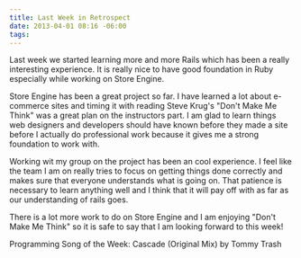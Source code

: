 ```yaml
---
title: Last Week in Retrospect
date: 2013-04-01 08:16 -06:00
tags:
---
```


Last week we started learning more and more Rails which has been a really interesting experience. It is really nice to have good foundation in Ruby especially while working on Store Engine. 

Store Engine has been a great project so far. I have learned a lot about e-commerce sites and timing it with reading Steve Krug's "Don't Make Me Think" was a great plan on the instructors part. I am glad to learn things web designers and developers should have known before they made a site before I actually do professional work because it gives me a strong foundation to work with. 

Working wit my group on the project has been an cool experience. I feel like the team I am on really tries to focus on getting things done correctly and makes sure that everyone understands what is going on. That patience is necessary to learn anything well and I think that it will pay off with as far as our understanding of rails goes. 

There is a lot more work to do on Store Engine and I am enjoying "Don't Make Me Think" so it is safe to say that I am looking forward to this week!

Programming Song of the Week: 
Cascade (Original Mix) by Tommy Trash
